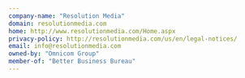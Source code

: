 ```yaml
---
company-name: "Resolution Media"
domain: resolutionmedia.com
home: http://www.resolutionmedia.com/Home.aspx
privacy-policy: http://resolutionmedia.com/us/en/legal-notices/
email: info@resolutionmedia.com
owned-by: "Omnicom Group"
member-of: "Better Business Bureau"
---
```




